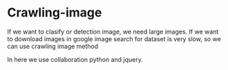 # Crawling-image
If we want to clasify or detection image, we need large images. If we want to download images in google image search for dataset is very slow, so we can use crawling image method

In here we use collaboration python and jquery.
